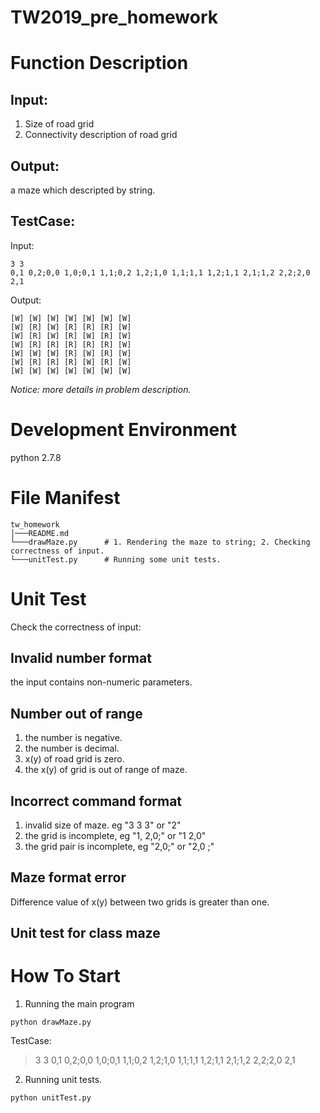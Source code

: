 # TW2019_pre_homework
# Function Description
## Input:
1. Size of road grid
2. Connectivity description of road grid


## Output:
a maze which descripted by string.

## TestCase:
Input:
```
3 3
0,1 0,2;0,0 1,0;0,1 1,1;0,2 1,2;1,0 1,1;1,1 1,2;1,1 2,1;1,2 2,2;2,0 2,1
```
Output:
```
[W] [W] [W] [W] [W] [W] [W]
[W] [R] [W] [R] [R] [R] [W]
[W] [R] [W] [R] [W] [R] [W]
[W] [R] [R] [R] [R] [R] [W]
[W] [W] [W] [R] [W] [R] [W]
[W] [R] [R] [R] [W] [R] [W]
[W] [W] [W] [W] [W] [W] [W]
```
*Notice: more details in problem description.*

# Development Environment
python 2.7.8

# File Manifest
```
tw_homework
│───README.md 
└───drawMaze.py      # 1. Rendering the maze to string; 2. Checking correctness of input.
└───unitTest.py      # Running some unit tests.
```
# Unit Test
Check the correctness of input:
## Invalid number format
the input contains non-numeric parameters.
## Number out of range
1. the number is negative.
2. the number is decimal.
3. x(y) of road grid is zero.
4. the x(y) of grid is out of range of maze.
## Incorrect command format 
1. invalid size of maze. eg "3 3 3" or "2"
2. the grid is incomplete, eg "1, 2,0;" or "1 2,0"
3. the grid pair is incomplete, eg "2,0;" or "2,0 ;"
## Maze format error
Difference value of x(y) between two grids is greater than one.
## Unit test for class maze
# How To Start
1. Running the main program
```shell
python drawMaze.py
```
TestCase:
> 3 3
0,1 0,2;0,0 1,0;0,1 1,1;0,2 1,2;1,0 1,1;1,1 1,2;1,1 2,1;1,2 2,2;2,0 2,1
    
2. Running unit tests.
```shell
python unitTest.py
```
